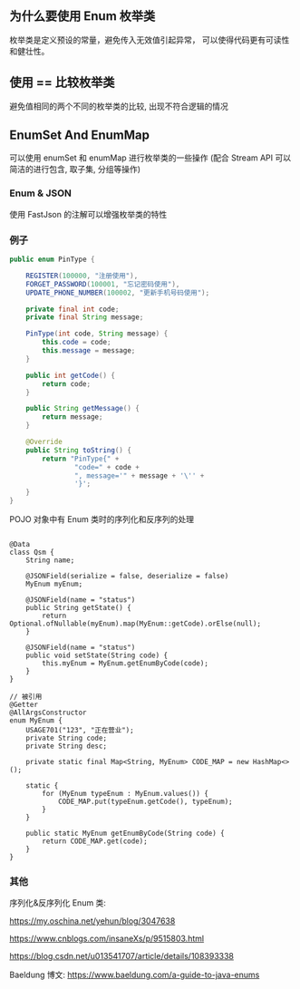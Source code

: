 
## 为什么要使用 Enum 枚举类

枚举类是定义预设的常量，避免传入无效值引起异常， 可以使得代码更有可读性和健壮性。

## 使用 == 比较枚举类

避免值相同的两个不同的枚举类的比较, 出现不符合逻辑的情况

## EnumSet And EnumMap

可以使用 enumSet 和 enumMap 进行枚举类的一些操作 (配合  Stream API 可以简洁的进行包含, 取子集, 分组等操作)

### Enum & JSON

使用 FastJson 的注解可以增强枚举类的特性

### 例子

```java
public enum PinType {

    REGISTER(100000, "注册使用"),
    FORGET_PASSWORD(100001, "忘记密码使用"),
    UPDATE_PHONE_NUMBER(100002, "更新手机号码使用");

    private final int code;
    private final String message;

    PinType(int code, String message) {
        this.code = code;
        this.message = message;
    }

    public int getCode() {
        return code;
    }

    public String getMessage() {
        return message;
    }

    @Override
    public String toString() {
        return "PinType{" +
                "code=" + code +
                ", message='" + message + '\'' +
                '}';
    }
}
```

POJO 对象中有 Enum 类时的序列化和反序列的处理

```

@Data
class Qsm {
    String name;

    @JSONField(serialize = false, deserialize = false)
    MyEnum myEnum;

    @JSONField(name = "status")
    public String getState() {
        return Optional.ofNullable(myEnum).map(MyEnum::getCode).orElse(null);
    }

    @JSONField(name = "status")
    public void setState(String code) {
        this.myEnum = MyEnum.getEnumByCode(code);
    }
}

// 被引用
@Getter
@AllArgsConstructor
enum MyEnum {
    USAGE701("123", "正在营业");
    private String code;
    private String desc;

    private static final Map<String, MyEnum> CODE_MAP = new HashMap<>();

    static {
        for (MyEnum typeEnum : MyEnum.values()) {
            CODE_MAP.put(typeEnum.getCode(), typeEnum);
        }
    }

    public static MyEnum getEnumByCode(String code) {
        return CODE_MAP.get(code);
    }
}
```


### 其他

 序列化&反序列化 Enum 类: 
 
 https://my.oschina.net/yehun/blog/3047638
 
 https://www.cnblogs.com/insaneXs/p/9515803.html
 
 https://blog.csdn.net/u013541707/article/details/108393338


Baeldung 博文: https://www.baeldung.com/a-guide-to-java-enums